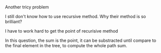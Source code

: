 Another tricy problem 

I still don't know how to use recursive method. Why their method is so brilliant?

I have to work hard to get the point of recurisive method

In this question, the sum is the point, it can be substracted until compare to 
the final element in the tree, to compute the whole path sum.
